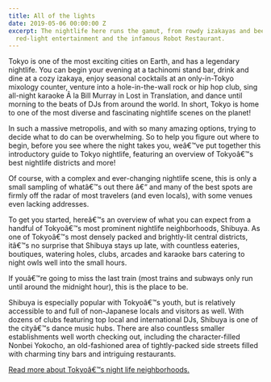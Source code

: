 ```yaml
---
title: All of the lights
date: 2019-05-06 00:00:00 Z
excerpt: The nightlife here runs the gamut, from rowdy izakayas and beer bars, to
  red-light entertainment and the infamous Robot Restaurant.
---
```


Tokyo is one of the most exciting cities on Earth, and has a legendary nightlife. You can begin your evening at a tachinomi stand bar, drink and dine at a cozy izakaya, enjoy seasonal cocktails at an only-in-Tokyo mixology counter, venture into a hole-in-the-wall rock or hip hop club, sing all-night karaoke Ã  la Bill Murray in Lost in Translation, and dance until morning to the beats of DJs from around the world. In short, Tokyo is home to one of the most diverse and fascinating nightlife scenes on the planet!

In such a massive metropolis, and with so many amazing options, trying to decide what to do can be overwhelming. So to help you figure out where to begin, before you see where the night takes you, weâ€™ve put together this introductory guide to Tokyo nightlife, featuring an overview of Tokyoâ€™s best nightlife districts and more!

Of course, with a complex and ever-changing nightlife scene, this is only a small sampling of whatâ€™s out there â€“ and many of the best spots are firmly off the radar of most travelers (and even locals), with some venues even lacking addresses.

To get you started, hereâ€™s an overview of what you can expect from a handful of Tokyoâ€™s most prominent nightlife neighborhoods, Shibuya. As one of Tokyoâ€™s most densely packed and brightly-lit central districts, itâ€™s no surprise that Shibuya stays up late, with countless eateries, boutiques, watering holes, clubs, arcades and karaoke bars catering to night owls well into the small hours.

If youâ€™re going to miss the last train (most trains and subways only run until around the midnight hour), this is the place to be.

Shibuya is especially popular with Tokyoâ€™s youth, but is relatively accessible to and full of non-Japanese locals and visitors as well. With dozens of clubs featuring top local and international DJs, Shibuya is one of the cityâ€™s dance music hubs. There are also countless smaller establishments well worth checking out, including the character-filled Nonbei Yokocho, an old-fashioned area of tightly-packed side streets filled with charming tiny bars and intriguing restaurants.

[Read more about Tokyoâ€™s night life neighborhoods.](https://boutiquejapan.com/tokyo-nightlife-guide/)